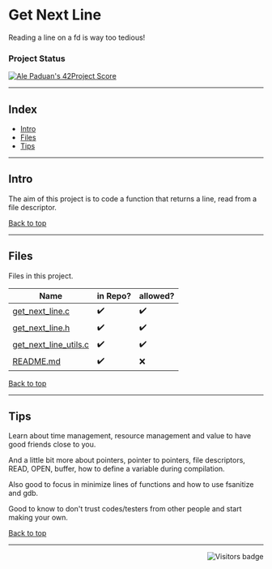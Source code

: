 # Get Next Line
Reading a line on a fd is way too tedious!

### Project Status

[![Ale Paduan's 42Project Score](https://badge42.herokuapp.com/api/project/apaduan-/get_next_line)](https://projects.intra.42.fr/42cursus-libft/apaduan-)

--------------------
<a id='indice'></a>
## Index
- [Intro](#intro)
- [Files](#files)
- [Tips](#tips)

--------------------

<a id='intro'></a>
## Intro
The aim of this project is to code a function that returns a line, read from a file descriptor. 

[Back to top](#indice)

--------------------

<a id='intro'></a>
## Files
Files in this project.

| Name | in Repo? | allowed? |
| --- | --- | --- |
| [get_next_line.c](https://github.com/oskadoskaposka/gnl/blob/main/get_next_line.c) | ✔️ | ✔️ |
| [get_next_line.h](https://github.com/oskadoskaposka/gnl/blob/main/get_next_line.h) | ✔️ | ✔️ |
| [get_next_line_utils.c](https://github.com/oskadoskaposka/gnl/blob/main/get_next_line_utils.c) |  ✔️ | ✔️ |
| [README.md](https://github.com/oskadoskaposka/gnl/blob/main/README.md) | ✔️ | ❌ |

<!-- ✔️ -->
<!-- ❌ -->
<!-- [Mensagem a ser exibida](arquivo/caminho link) -->

[Back to top](#indice)

--------------------

<a id='tips'></a>
## Tips
Learn about time management, resource management and value to have good friends close to you.

And a little bit more about pointers, pointer to pointers, file descriptors, READ, OPEN, buffer, how to define a variable during compilation.

Also good to focus in minimize lines of functions and how to use fsanitize and gdb. 

Good to know to don't trust codes/testers from other people and start making your own. 

[Back to top](#indice)

--------------------

<img align="right" src="https://komarev.com/ghpvc/?username=oskadoskaposka&color=lightgrey&style=flat&label=visitors" alt="Visitors badge" />

<!-- Badge do Projeto => https://github.com/JaeSeoKim/badge42 -->

<!-- 
links para guardar

https://www.ti-enxame.com/pt/c/qual-e-diferenca-entre-char-const-e-const-char/957524743/ 
https://stackoverflow.com/questions/1789594/how-do-i-write-the-cd-command-in-a-makefile
-->
